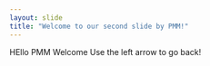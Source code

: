 ```yaml
---
layout: slide
title: "Welcome to our second slide by PMM!"
---
```

HEllo PMM Welcome
Use the left arrow to go back!
